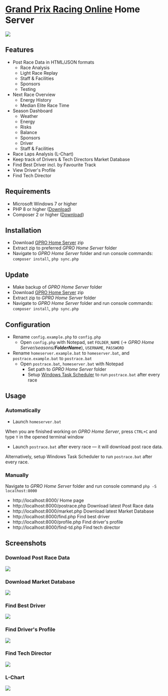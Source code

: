 # [Grand Prix Racing Online](https://www.gpro.net) Home Server
![](screenshots/home.png)

## Features
- Post Race Data in HTML/JSON formats
  - Race Analysis
  - Light Race Replay
  - Staff & Facilities
  - Sponsors
  - Testing
- Next Race Overview
  - Energy History
  - Median Elite Race Time
- Season Dashboard
  - Weather 
  - Energy
  - Risks
  - Balance
  - Sponsors
  - Driver
  - Staff & Facilities 
- Race Laps Analysis (L-Chart)
- Keep track of Drivers & Tech Directors Market Database
- Find Best Driver incl. by Favourite Track
- View Driver's Profile
- Find Tech Director

## Requirements
- Microsoft Windows 7 or higher
- PHP 8 or higher ([Download](https://windows.php.net/download))
- Composer 2 or higher ([Download](https://getcomposer.org/doc/00-intro.md#installation-windows))

## Installation
- Download [GPRO Home Server](https://github.com/farkhad/gpro/archive/refs/heads/main.zip) zip
- Extract zip to preferred *GPRO Home Server* folder
- Navigate to *GPRO Home Server* folder and run console commands: `composer install`, `php sync.php`

## Update
- Make backup of *GPRO Home Server* folder
- Download [GPRO Home Server](https://github.com/farkhad/gpro/archive/refs/heads/main.zip) zip
- Extract zip to *GPRO Home Server* folder
- Navigate to *GPRO Home Server* folder and run console commands: `composer install`, `php sync.php`

## Configuration
- Rename `config.example.php` to `config.php`
  - Open `config.php` with Notepad, set `FOLDER_NAME` (&rarr; *GPRO Home Server/seasons/**FolderName***), `USERNAME`, `PASSWORD` 
- Rename `homeserver.example.bat` to `homeserver.bat`, and `postrace.example.bat` to `postrace.bat`
  - Open `postrace.bat`, `homeserver.bat` with Notepad
    - Set path to *GPRO Home Server* folder
    - Setup [Windows Task Scheduler](https://en.wikipedia.org/wiki/Windows_Task_Scheduler) to run `postrace.bat` after every race

## Usage
### Automatically
- Launch `homeserver.bat` 

When you are finished working on *GPRO Home Server*, press `CTRL+C` and type `Y` in the opened terminal window
- Launch `postrace.bat` after every race &mdash; it will download post race data. 

Alternatively, setup Windows Task Scheduler to run `postrace.bat` after every race.

### Manually
Navigate to *GPRO Home Server* folder and run console command `php -S localhost:8000`
- http://localhost:8000/ Home page
- http://localhost:8000/postrace.php Download latest Post Race data
- http://localhost:8000/market.php Download latest Market Database
- http://localhost:8000/find.php Find best driver
- http://localhost:8000/profile.php Find driver's profile
- http://localhost:8000/find-td.php Find tech director

## Screenshots
### Download Post Race Data
![](screenshots/postrace.png)
### Download Market Database
![](screenshots/market.png)
### Find Best Driver
![](screenshots/find.png)
### Find Driver's Profile
![](screenshots/profile.png)
### Find Tech Director
![](screenshots/find-td.png)
### L-Chart
![](screenshots/lchart.png)
